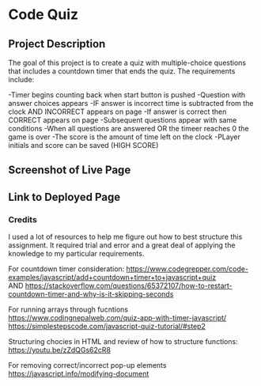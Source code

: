 # Code Quiz
## Project Description
The goal of this project is to create a quiz with multiple-choice questions that includes a countdown timer that ends the quiz. The requirements include:

-Timer begins counting back when start button is pushed
-Question with answer choices appears
-IF answer is incorrect time is subtracted from the clock AND INCORRECT appears on page
-If answer is correct then CORRECT appears on page
-Subsequent questions appear with same conditions
-When all questions are answered OR the timeer reaches 0 the game is over
-The score is the amount of time left on the clock
-PLayer initials and score can be saved (HIGH SCORE)

## Screenshot of Live Page


## Link to Deployed Page

### Credits
I used a lot of resources to help me figure out how to best structure this assignment. It required trial and error and a great deal of applying the knowledge to my particular requirements.

For countdown timer consideration: https://www.codegrepper.com/code-examples/javascript/add+countdown+timer+to+javascript+quiz  
AND
https://stackoverflow.com/questions/65372107/how-to-restart-countdown-timer-and-why-is-it-skipping-seconds

For running arrays through fucntions https://www.codingnepalweb.com/quiz-app-with-timer-javascript/
https://simplestepscode.com/javascript-quiz-tutorial/#step2

Structuring chocies in HTML and review of how to structure functions: https://youtu.be/zZdQGs62cR8

For removing correct/incorrect pop-up elements
https://javascript.info/modifying-document